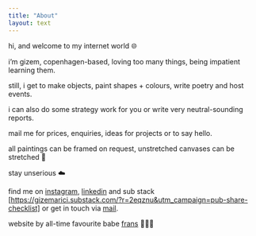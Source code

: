 ```yaml
---
title: "About"
layout: text
---
```

hi, and welcome to my internet world 🌐

i’m gizem, copenhagen-based, loving too many things, being impatient learning them.

still, i get to make objects, paint shapes + colours, write poetry and host events. 

i can also do some strategy work for you or write very neutral-sounding reports.

mail me for prices, enquiries, ideas for projects or to say hello.

all paintings can be framed on request, unstretched canvases can be stretched 💪

stay unserious ☁️

find me on [instagram](https://www.instagram.com/gizisvisible/), [linkedin](https://www.linkedin.com/in/gizem-arici-36412310b/) and sub stack [https://gizemarici.substack.com/?r=2eqznu&utm_campaign=pub-share-checklist] or get in touch via [mail](mailto:gizem.arici@icloud.com).

website by all-time favourite babe [frans](https://jalict.com) 👨🏻‍💻